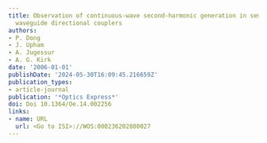 ```yaml
---
title: Observation of continuous-wave second-harmonic generation in semiconductor
  waveguide directional couplers
authors:
- P. Dong
- J. Upham
- A. Jugessur
- A. G. Kirk
date: '2006-01-01'
publishDate: '2024-05-30T16:09:45.216659Z'
publication_types:
- article-journal
publication: '*Optics Express*'
doi: Doi 10.1364/Oe.14.002256
links:
- name: URL
  url: <Go to ISI>://WOS:000236202800027
---
```

